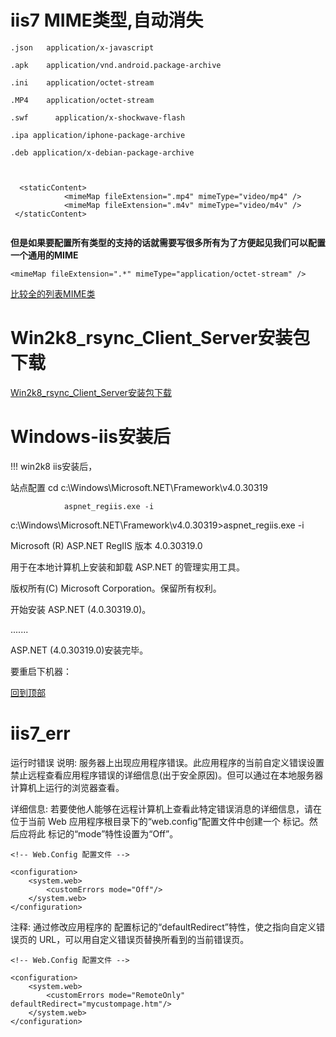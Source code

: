 
# iis7 MIME类型,自动消失

```
.json   application/x-javascript

.apk    application/vnd.android.package-archive 

.ini    application/octet-stream

.MP4    application/octet-stream

.swf	  application/x-shockwave-flash

.ipa application/iphone-package-archive

.deb application/x-debian-package-archive



  <staticContent>
            <mimeMap fileExtension=".mp4" mimeType="video/mp4" />
            <mimeMap fileExtension=".m4v" mimeType="video/m4v" />
 </staticContent>
     
```
__但是如果要配置所有类型的支持的话就需要写很多<mimeMap>所有为了方便起见我们可以配置一个通用的MIME__  
```
<mimeMap fileExtension=".*" mimeType="application/octet-stream" />
```
 [比较全的列表MIME类](https://blog.csdn.net/xue251248603/article/details/52982263?utm_source=blogxgwz0)

# Win2k8_rsync_Client_Server安装包下载

[Win2k8_rsync_Client_Server安装包下载](https://github.com/foxuc/Windows/releases/ "安装包下载")

# Windows-iis安装后
!!! win2k8 iis安装后，

站点配置 cd c:\Windows\Microsoft.NET\Framework\v4.0.30319

                aspnet_regiis.exe -i
                
                
c:\Windows\Microsoft.NET\Framework\v4.0.30319>aspnet_regiis.exe -i

Microsoft (R) ASP.NET RegIIS 版本 4.0.30319.0

用于在本地计算机上安装和卸载 ASP.NET 的管理实用工具。

版权所有(C) Microsoft Corporation。保留所有权利。

开始安装 ASP.NET (4.0.30319.0)。

.......

ASP.NET (4.0.30319.0)安装完毕。

要重启下机器：

[回到顶部](#readme)

# iis7_err

运行时错误
说明: 服务器上出现应用程序错误。此应用程序的当前自定义错误设置禁止远程查看应用程序错误的详细信息(出于安全原因)。但可以通过在本地服务器计算机上运行的浏览器查看。 

详细信息: 若要使他人能够在远程计算机上查看此特定错误消息的详细信息，请在位于当前 Web 应用程序根目录下的“web.config”配置文件中创建一个 <customErrors> 标记。然后应将此 <customErrors> 标记的“mode”特性设置为“Off”。

```
<!-- Web.Config 配置文件 -->

<configuration>
    <system.web>
        <customErrors mode="Off"/>
    </system.web>
</configuration>
```

注释: 通过修改应用程序的 <customErrors> 配置标记的“defaultRedirect”特性，使之指向自定义错误页的 URL，可以用自定义错误页替换所看到的当前错误页。

```
<!-- Web.Config 配置文件 -->

<configuration>
    <system.web>
        <customErrors mode="RemoteOnly" defaultRedirect="mycustompage.htm"/>
    </system.web>
</configuration>
```

